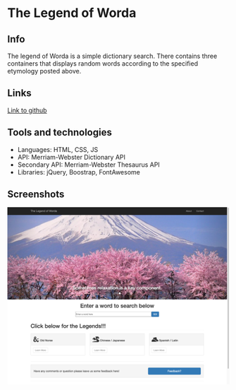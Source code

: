 # The Legend of Worda 

## Info
The legend of Worda is a simple dictionary search.
There contains three containers that displays random words according to the specified etymology posted above.

## Links
[Link to github](https://github.com/sksmejn/word-force)

## Tools and technologies
- Languages: HTML, CSS, JS
- API: Merriam-Webster Dictionary API
- Secondary API: Merriam-Webster Thesaurus API
- Libraries: jQuery, Boostrap, FontAwesome

## Screenshots
![Screens of the home page](img/home.png)